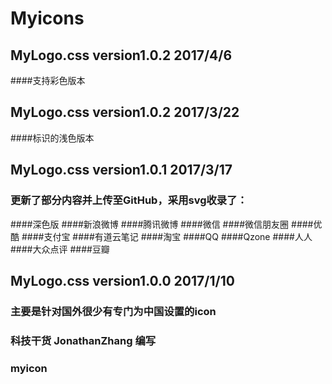 # Myicons
## MyLogo.css version1.0.2 2017/4/6
####支持彩色版本
## MyLogo.css version1.0.2 2017/3/22
####标识的浅色版本
## MyLogo.css version1.0.1 2017/3/17
### 更新了部分内容并上传至GitHub，采用svg收录了：
####深色版
####新浪微博
####腾讯微博
####微信
####微信朋友圈
####优酷
####支付宝
####有道云笔记
####淘宝
####QQ
####Qzone
####人人
####大众点评
####豆瓣
## MyLogo.css version1.0.0 2017/1/10
### 主要是针对国外很少有专门为中国设置的icon
### 科技干货 JonathanZhang 编写
### myicon
